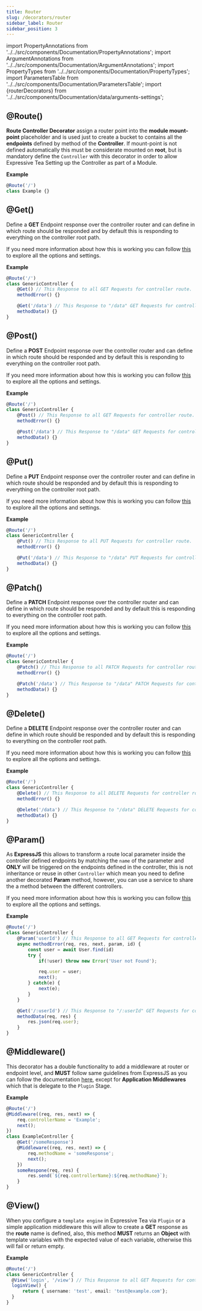 ```yaml
---
title: Router
slug: /decorators/router
sidebar_label: Router
sidebar_position: 3
---
```


import PropertyAnnotations from '../../src/components/Documentation/PropertyAnnotations';
import ArgumentAnnotations from '../../src/components/Documentation/ArgumentAnnotations';
import PropertyTypes from '../../src/components/Documentation/PropertyTypes';
import ParametersTable from '../../src/components/Documentation/ParametersTable';
import {routerDecorators} from '../../src/components/Documentation/data/arguments-settings';

## @Route(<ArgumentAnnotations args={routerDecorators.router}/>)
**Route Controller Decorator** assign a router point into the **module mount-point** placeholder and is used just to create a 
bucket to contains all the **endpoints** defined by method of the **Controller**. If mount-point is not defined automatically this 
must be considerate mounted on **root**, but is mandatory define the `Controller` with this decorator in order to allow Expressive 
Tea Setting up the Controller as part of a Module.

<ParametersTable args={routerDecorators.router} />

**Example**
```typescript title="GenericController.ts" {1}
@Route('/')
class Example {}
```

## @Get(<ArgumentAnnotations args={routerDecorators.route}/>)
Define a **GET** Endpoint response over the controller router and can define in which route should be responded and by default 
this is responding to everything on the controller root path.

If you need more information about how this is working you can follow [this](https://expressjs.com/en/4x/api.html#router.METHOD) to
explore all the options and settings.
<ParametersTable args={routerDecorators.route} />

**Example**
```typescript title="GenericController.ts" {3,6}
@Route('/')
class GenericController {
    @Get() // This Response to all GET Requests for controller route.
    methodError() {}

    @Get('/data') // This Response to "/data" GET Requests for controller route.
    methodData() {}
}
```
## @Post(<ArgumentAnnotations args={routerDecorators.route}/>)
Define a **POST** Endpoint response over the controller router and can define in which route should be responded and by default
this is responding to everything on the controller root path.

If you need more information about how this is working you can follow [this](https://expressjs.com/en/4x/api.html#router.METHOD) to
explore all the options and settings.

<ParametersTable args={routerDecorators.route} />

**Example**
```typescript title="GenericController.ts" {3,6}
@Route('/')
class GenericController {
    @Post() // This Response to all GET Requests for controller route.
    methodError() {}

    @Post('/data') // This Response to "/data" GET Requests for controller route.
    methodData() {}
}
```
## @Put(<ArgumentAnnotations args={routerDecorators.route}/>)
Define a **PUT** Endpoint response over the controller router and can define in which route should be responded and by default
this is responding to everything on the controller root path.

If you need more information about how this is working you can follow [this](https://expressjs.com/en/4x/api.html#router.METHOD) to
explore all the options and settings.

<ParametersTable args={routerDecorators.route} />

**Example**
```typescript title="GenericController.ts" {3,6}
@Route('/')
class GenericController {
    @Put() // This Response to all PUT Requests for controller route.
    methodError() {}

    @Put('/data') // This Response to "/data" PUT Requests for controller route.
    methodData() {}
}
```
## @Patch(<ArgumentAnnotations args={routerDecorators.route}/>)
Define a **PATCH** Endpoint response over the controller router and can define in which route should be responded and by default
this is responding to everything on the controller root path.

If you need more information about how this is working you can follow [this](https://expressjs.com/en/4x/api.html#router.METHOD) to
explore all the options and settings.

<ParametersTable args={routerDecorators.route} />

**Example**
```typescript title="GenericController.ts" {3,6}
@Route('/')
class GenericController {
    @Patch() // This Response to all PATCH Requests for controller route.
    methodError() {}

    @Patch('/data') // This Response to "/data" PATCH Requests for controller route.
    methodData() {}
}
```
## @Delete(<ArgumentAnnotations args={routerDecorators.route}/>)
Define a **DELETE** Endpoint response over the controller router and can define in which route should be responded and by default
this is responding to everything on the controller root path.

If you need more information about how this is working you can follow [this](https://expressjs.com/en/4x/api.html#router.METHOD) to
explore all the options and settings.

<ParametersTable args={routerDecorators.route} />

**Example**
```typescript title="GenericController.ts" {3,6}
@Route('/')
class GenericController {
    @Delete() // This Response to all DELETE Requests for controller route.
    methodError() {}

    @Delete('/data') // This Response to "/data" DELETE Requests for controller route.
    methodData() {}
}
```
## @Param(<ArgumentAnnotations args={routerDecorators.param}/>)
As **ExpressJS** this allows to transform a route local parameter inside the controller defined endpoints by matching the `name` of
the parameter and **ONLY** will be triggered on the endpoints defined in the controller, this is not inheritance or reuse in other
`Controller` which mean you need to define another decorated **Param** method, however, you can use a service to share the a method
between the different controllers.

If you need more information about how this is working you can follow [this](https://expressjs.com/en/4x/api.html#router.param) to
explore all the options and settings.

<ParametersTable args={routerDecorators.param} />

**Example**
```typescript title="GenericController.ts" {3}
@Route('/')
class GenericController {
    @Param('userId') // This Response to all GET Requests for controller route.
    async methodError(req, res, next, param, id) {
        const user = await User.find(id)
        try {
            if(!user) throw new Error('User not Found');

            req.user = user;
            next();
        } catch(e) {
            next(e);
        }
    }

    @Get('/:userId') // This Response to "/:userId" GET Requests for controller route.
    methodData(req, res) {
        res.json(req.user);
    }
}
```

## @Middleware(<ArgumentAnnotations args={routerDecorators.middleware}/>)
This decorator has a double functionality  to add a middleware at router or endpoint level, and **MUST** follow same
guidelines from ExpressJS as you can follow the documentation [here](https://expressjs.com/en/guide/using-middleware.html#using-middleware),
except for **Application Middlewares**  which that is delegate to the `Plugin` Stage.

<ParametersTable args={routerDecorators.middleware} />

**Example**
```typescript title="GenericController.ts" {2,8}
@Route('/')
@Middleware((req, res, next) => {
    req.controllerName = 'Example';
    next();
})
class ExampleController {
    @Get('/someResponse')
    @Middleware((req, res, next) => {
        req.methodName = 'someResponse';
        next();
    })
    someRespone(req, res) {
        res.send(`${req.controllerName}:${req.methodName}`);
    }
}
```
## @View(<ArgumentAnnotations args={routerDecorators.view}/>)

When you configure a `template engine` in Expressive Tea via `Plugin` or a simple application middleware this will allow
to create a **GET** response as the **route** name is defined, also, this method **MUST** returns an **Object** with template
variables with the expected value of each variable, otherwise this will fail or return empty.

<ParametersTable args={routerDecorators.view} />

**Example**
```typescript {5} title="GenericController.ts"
@Route('/')
class GenericController {
  @View('login', '/view') // This Response to all GET Requests for controller route.
  loginView() {
      return { username: 'test', email: 'test@example.com'};
  }
}
```